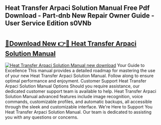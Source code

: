 ## Heat Transfer Arpaci Solution Manual Free Pdf Download - Part-dnb New Repair Owner Guide - User Service Edition s0VNb

# <h2><a href="http://bc48609.oget.top/?id=Heat+Transfer+Arpaci+Solution+Manual">🔗Download New 👉🔴 Heat Transfer Arpaci Solution Manual</a></h2>

[![Heat Transfer Arpaci Solution Manual new download](https://i.imgur.com/5g1atiW.png)](http://bc48609.oget.top/?id=Heat+Transfer+Arpaci+Solution+Manual)
Your Guide to Excellence This manual provides a detailed roadmap for mastering the use of your new Heat Transfer Arpaci Solution Manual. Follow along to ensure optimal performance and enjoyment. Customer Support Heat Transfer Arpaci Solution Manual Options Should you require assistance, our dedicated customer support team is available to help. Heat Transfer Arpaci Solution Manual advanced features include image recognition, voice commands, customizable profiles, and automatic backups, all accessible through the sleek and customizable interface. We're Here to Support You Heat Transfer Arpaci Solution Manual. Our team is dedicated to assisting you with any questions or concerns.
